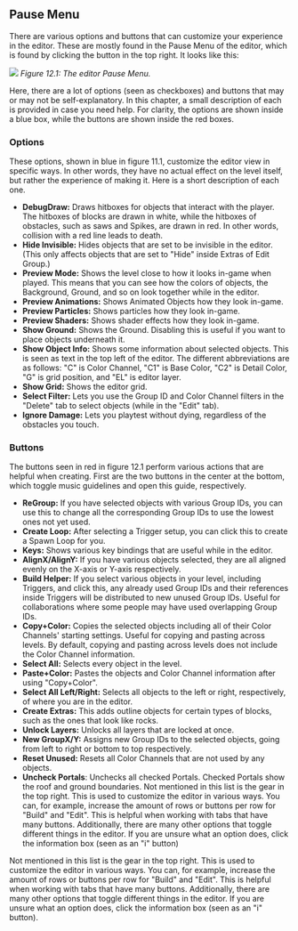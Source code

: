 ## Pause Menu
There are various options and buttons that can customize your experience in the editor. These are mostly found in the Pause Menu of the editor, which is found by clicking the button in the top right. It looks like this:

![](https://guia.editorgd.xyz/assets/img/figures/216.png)
*Figure 12.1: The editor Pause Menu.*<br>

Here, there are a lot of options (seen as checkboxes) and buttons that may or may not be self-explanatory. In this chapter, a small description of each is provided in case you need help. For clarity, the options are shown inside a blue box, while the buttons are shown inside the red boxes.

### Options
These options, shown in blue in figure 11.1, customize the editor view in specific ways. In other words, they have no actual effect on the level itself, but rather the experience of making it. Here is a short description of each one.

- **DebugDraw:** Draws hitboxes for objects that interact with the player. The hitboxes of blocks are drawn in white, while the hitboxes of obstacles, such as saws and Spikes, are drawn in red. In other words, collision with a red line leads to death.
- **Hide Invisible:** Hides objects that are set to be invisible in the editor. (This only affects objects that are set to "Hide" inside Extras of Edit Group.)
- **Preview Mode:** Shows the level close to how it looks in-game when played. This means that you can see how the colors of objects, the Background, Ground, and so on look together while in the editor.
- **Preview Animations:** Shows Animated Objects how they look in-game.
- **Preview Particles:** Shows particles how they look in-game.
- **Preview Shaders:** Shows shader effects how they look in-game.
- **Show Ground:** Shows the Ground. Disabling this is useful if you want to place objects underneath it.
- **Show Object Info:** Shows some information about selected objects. This is seen as text in the top left of the editor. The different abbreviations are as follows: "C" is Color Channel, "C1" is Base Color, "C2" is Detail Color, "G" is grid position, and "EL" is editor layer.
- **Show Grid:** Shows the editor grid.
- **Select Filter:** Lets you use the Group ID and Color Channel filters in the "Delete" tab to select objects (while in the "Edit" tab).
- **Ignore Damage:** Lets you playtest without dying, regardless of the obstacles you touch.

### Buttons
The buttons seen in red in figure 12.1 perform various actions that are helpful
when creating. First are the two buttons in the center at the bottom, which
toggle music guidelines and open this guide, respectively.

- **ReGroup:** If you have selected objects with various Group IDs, you can use this to change all the corresponding Group IDs to use the lowest ones not yet used.
- **Create Loop:** After selecting a Trigger setup, you can click this to create a Spawn Loop for you.
- **Keys:** Shows various key bindings that are useful while in the editor.
- **AlignX/AlignY:** If you have various objects selected, they are all aligned evenly on the X-axis or Y-axis respectively.
- **Build Helper:** If you select various objects in your level, including Triggers, and click this, any already used Group IDs and their references inside Triggers will be distributed to new unused Group IDs. Useful for collaborations where some people may have used overlapping Group IDs.
- **Copy+Color:** Copies the selected objects including all of their Color Channels' starting settings. Useful for copying and pasting across levels. By default, copying and pasting across levels does not include the Color Channel information.
- **Select All:** Selects every object in the level.
- **Paste+Color:** Pastes the objects and Color Channel information after using "Copy+Color".
- **Select All Left/Right:** Selects all objects to the left or right, respectively, of where you are in the editor.
- **Create Extras:** This adds outline objects for certain types of blocks, such as the ones that look like rocks.
- **Unlock Layers:** Unlocks all layers that are locked at once.
- **New GroupX/Y:** Assigns new Group IDs to the selected objects, going from left to right or bottom to top respectively.
- **Reset Unused:** Resets all Color Channels that are not used by any objects.
- **Uncheck Portals**: Unchecks all checked Portals. Checked Portals show the roof and ground boundaries. Not mentioned in this list is the gear in the top right. This is used to customize the editor in various ways. You can, for example, increase the amount of rows or buttons per row for "Build" and "Edit". This is helpful when working with tabs that have many buttons. Additionally, there are many other options that toggle different things in the editor. If you are unsure what an option does, click the information box (seen as an "i" button)

Not mentioned in this list is the gear in the top right. This is used to customize the editor in various ways. You can, for example, increase the amount of rows or buttons per row for "Build" and "Edit". This is helpful when working with tabs that have many buttons. Additionally, there are many other options that toggle different things in the editor. If you are unsure what an option does, click the information box (seen as an "i" button).